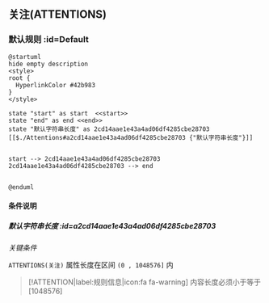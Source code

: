 ## 关注(ATTENTIONS) <!-- {docsify-ignore-all} -->

   

### 默认规则 :id=Default

```plantuml
@startuml
hide empty description
<style>
root {
  HyperlinkColor #42b983
}
</style>

state "start" as start  <<start>>
state "end" as end <<end>>
state "默认字符串长度" as 2cd14aae1e43a4ad06df4285cbe28703 [[$./Attentions#a2cd14aae1e43a4ad06df4285cbe28703 {"默认字符串长度"}]]


start --> 2cd14aae1e43a4ad06df4285cbe28703 
2cd14aae1e43a4ad06df4285cbe28703 --> end 


@enduml
```

#### 条件说明

##### 默认字符串长度 :id=a2cd14aae1e43a4ad06df4285cbe28703


*关键条件*


`ATTENTIONS(关注)` 属性长度在区间 `(0 , 1048576]` 内

> [!ATTENTION|label:规则信息|icon:fa fa-warning]
> 内容长度必须小于等于[1048576]







